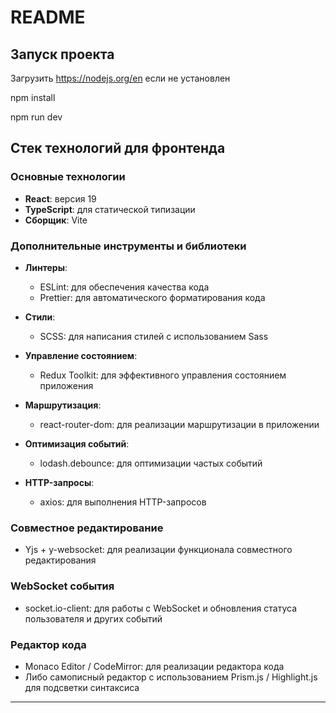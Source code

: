 # README

## Запуск проекта

Загрузить https://nodejs.org/en если не установлен

npm install

npm run dev

## Стек технологий для фронтенда

### Основные технологии

- **React**: версия 19
- **TypeScript**: для статической типизации
- **Сборщик**: Vite

### Дополнительные инструменты и библиотеки

- **Линтеры**:

  - ESLint: для обеспечения качества кода
  - Prettier: для автоматического форматирования кода

- **Стили**:

  - SCSS: для написания стилей с использованием Sass

- **Управление состоянием**:

  - Redux Toolkit: для эффективного управления состоянием приложения

- **Маршрутизация**:

  - react-router-dom: для реализации маршрутизации в приложении

- **Оптимизация событий**:

  - lodash.debounce: для оптимизации частых событий

- **HTTP-запросы**:
  - axios: для выполнения HTTP-запросов

### Совместное редактирование

- Yjs + y-websocket: для реализации функционала совместного редактирования

### WebSocket события

- socket.io-client: для работы с WebSocket и обновления статуса пользователя и других событий

### Редактор кода

- Monaco Editor / CodeMirror: для реализации редактора кода
- Либо самописный редактор с использованием Prism.js / Highlight.js для подсветки синтаксиса

---
